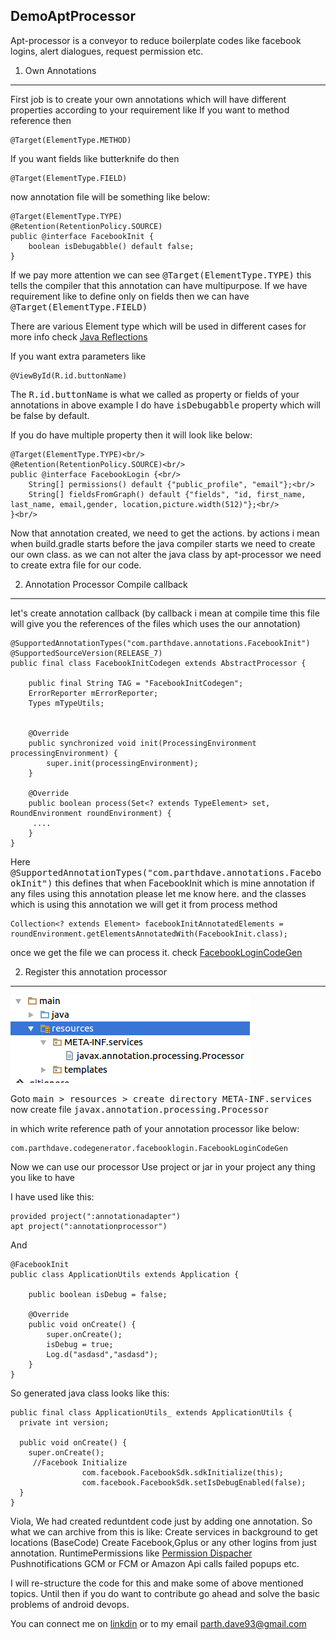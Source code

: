 DemoAptProcessor
-------------

Apt-processor is a conveyor to reduce boilerplate codes like facebook logins, alert dialogues, request permission etc.

1. Own Annotations
--------

First job is to create your own annotations which will have different properties according to your requirement like
If you want to method reference then <br/>

```
@Target(ElementType.METHOD)
```
If you want fields like butterknife do then

```
@Target(ElementType.FIELD)
```

now annotation file will be something like below:
```
@Target(ElementType.TYPE)
@Retention(RetentionPolicy.SOURCE)
public @interface FacebookInit {
    boolean isDebugabble() default false;
}
```
If we pay more attention we can see <kbd>@Target(ElementType.TYPE)</kbd> this tells the compiler that this annotation can have multipurpose. 
If we have requirement like to define only on fields then we can have <kbd>@Target(ElementType.FIELD)</kbd>

There are various Element type which will be used in different cases for more info check <a href="http://www.oracle.com/technetwork/articles/java/javareflection-1536171.html">Java Reflections</a>

If you want extra parameters like
```
@ViewById(R.id.buttonName)
```

The <kbd>R.id.buttonName</kbd> is what we called as property or fields of your annotations in above example I do have <kbd>isDebugabble</kbd> property which will be false by default.

If you do have multiple property then it will look like below:
```
@Target(ElementType.TYPE)<br/>
@Retention(RetentionPolicy.SOURCE)<br/>
public @interface FacebookLogin {<br/>
    String[] permissions() default {"public_profile", "email"};<br/>
    String[] fieldsFromGraph() default {"fields", "id, first_name, last_name, email,gender, location,picture.width(512)"};<br/>
}<br/>
```

Now that annotation created, we need to get the actions. by actions i mean when build.gradle starts before the java compiler starts we need to create our own class. as we can not alter the java class by apt-processor we need to create extra file for our code.

2. Annotation Processor Compile callback
-------------


let's create annotation callback (by callback i mean at compile time this file will give you the references of the files which uses the our annotation)

```
@SupportedAnnotationTypes("com.parthdave.annotations.FacebookInit")
@SupportedSourceVersion(RELEASE_7)
public final class FacebookInitCodegen extends AbstractProcessor {

    public final String TAG = "FacebookInitCodegen";
    ErrorReporter mErrorReporter;
    Types mTypeUtils;


    @Override
    public synchronized void init(ProcessingEnvironment processingEnvironment) {
        super.init(processingEnvironment);
    }

    @Override
    public boolean process(Set<? extends TypeElement> set, RoundEnvironment roundEnvironment) {
     ....
    }
}
```

Here <kbd>@SupportedAnnotationTypes("com.parthdave.annotations.FacebookInit")</kbd> this defines that when FacebookInit which is mine annotation if any files using this annotation please let me know here.
and the classes which is using this annotation we will get it from process method

```
Collection<? extends Element> facebookInitAnnotatedElements = roundEnvironment.getElementsAnnotatedWith(FacebookInit.class);
```

once we get the file we can process it.
check <a href="https://github.com/parthdave93/DemoAptProcessor/blob/master/annotationprocessor/src/main/java/com/parthdave/codegenerator/facebooklogin/FacebookInitCodegen.java">FacebookLoginCodeGen</a> 

2. Register this annotation processor
---------
<img src="https://github.com/parthdave93/DemoAptProcessor/blob/master/captures/image1.png"/>


Goto <kbd>main > resources > create directory META-INF.services</kbd>
now create file <kbd>javax.annotation.processing.Processor</kbd>

in which write reference path of your annotation processor like below:
```
com.parthdave.codegenerator.facebooklogin.FacebookLoginCodeGen
```

Now we can use our processor
Use project or jar in your project any thing you like to have

I have used like this:
```
provided project(":annotationadapter")
apt project(":annotationprocessor")
```

And
```
@FacebookInit
public class ApplicationUtils extends Application {

    public boolean isDebug = false;

    @Override
    public void onCreate() {
        super.onCreate();
        isDebug = true;
        Log.d("asdasd","asdasd");
    }
}
```

So generated java class looks like this:
```
public final class ApplicationUtils_ extends ApplicationUtils {
  private int version;

  public void onCreate() {
    super.onCreate();
     //Facebook Initialize
                com.facebook.FacebookSdk.sdkInitialize(this);
                com.facebook.FacebookSdk.setIsDebugEnabled(false);
  }
}
```

Viola, We had created reduntdent code just by adding one annotation.
So what we can archive from this is like:
Create services in background to get locations (BaseCode)
Create Facebook,Gplus or any other logins from just annotation.
RuntimePermissions like <a href="https://github.com/hotchemi/PermissionsDispatcher">Permission Dispacher</a>
Pushnotifications GCM or FCM or Amazon
Api calls failed popups etc.

I will re-structure the code for this and make some of above mentioned topics.
Until then if you do want to contribute go ahead and solve the basic problems of android devops.

You can connect me on <a href="https://in.linkedin.com/in/parth-dave-907b8177">linkdin</a> or to my email parth.dave93@gmail.com
